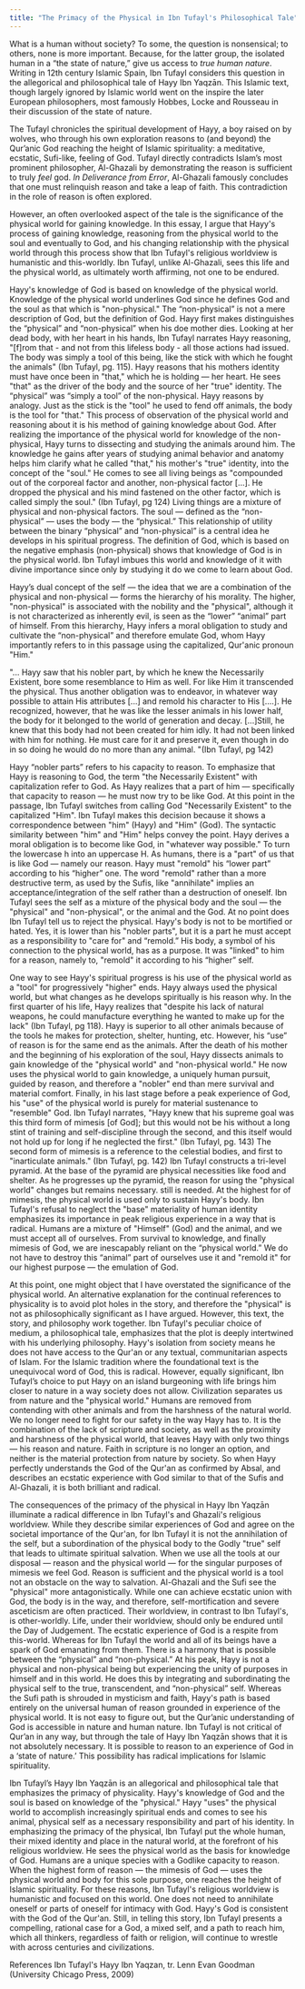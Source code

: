 ```yaml
---
title: "The Primacy of the Physical in Ibn Tufayl's Philosophical Tale"
---
```


What is a human without society? To some, the question is nonsensical; to others, none is more important. Because, for the latter group, the isolated human in a “the state of nature,” give us access to *true human nature*. Writing in 12th century Islamic Spain, Ibn Tufayl considers this question in the allegorical and philosophical tale of Hayy Ibn Yaqzān. This Islamic text, though largely ignored by Islamic world went on the inspire the later European philosophers, most famously Hobbes, Locke and Rousseau in their discussion of the state of nature. 

The Tufayl chronicles the spiritual development of Hayy, a boy raised on by wolves, who through his own exploration reasons to (and beyond) the Qur’anic God reaching the height of Islamic spirituality: a meditative, ecstatic, Sufi-like, feeling of God. Tufayl directly contradicts Islam’s most prominent philosopher, Al-Ghazali by demonstrating the reason is sufficient to truly *feel* god. *In Deliverance from Error*, Al-Ghazali famously concludes that one must relinquish reason and take a leap of faith. This contradiction in the role of reason is often explored. 

However, an often overlooked aspect of the tale is the significance of the physical world for gaining knowledge. In this essay, I argue that Hayy's process of gaining knowledge, reasoning from the physical world to the soul and eventually to God, and his changing relationship with the physical world through this process show that Ibn Tufayl's religious worldview is humanistic and this-worldly. Ibn Tufayl, unlike Al-Ghazali, sees this life and the physical world, as ultimately worth affirming, not one to be endured. 

Hayy's knowledge of God is based on knowledge of the physical world. Knowledge of the physical world underlines God since he defines God and the soul as that which is "non-physical." The “non-physical” is not a mere description of God, but the definition of God. Hayy first makes distinguishes the “physical” and “non-physical” when his doe mother dies. Looking at her dead body, with her heart in his hands, Ibn Tufayl narrates Hayy reasoning, "[f]rom that - and not from this lifeless body - all those actions had issued. The body was simply a tool of this being, like the stick with which he fought the animals" (Ibn Tufayl, pg. 115). Hayy reasons that his mothers identity must have once been in "that," which he is holding — her heart. He sees "that" as the driver of the body and the source of her "true" identity. The “physical” was “simply a tool” of the non-physical. Hayy reasons by analogy. Just as the stick is the "tool" he used to fend off animals, the body is the tool for "that." This process of observation of the physical world and reasoning about it is his method of gaining knowledge about God. After realizing the importance of the physical world for knowledge of the non-physical, Hayy turns to dissecting and studying the animals around him. The knowledge he gains after years of studying animal behavior and anatomy helps him clarify what he called "that," his mother's "true" identity, into the concept of the "soul." He comes to see all living beings as "compounded out of the corporeal factor and another, non-physical factor [...]. He dropped the physical and his mind fastened on the other factor, which is called simply the soul." (Ibn Tufayl, pg 124) Living things are a mixture of physical and non-physical factors. The soul — defined as the “non-physical” — uses the body — the “physical.” This relationship of utility between the binary “physical” and “non-physical” is a central idea he develops in his spiritual progress. The definition of God, which is based on the negative emphasis (non-physical) shows that knowledge of God is in the physical world. Ibn Tufayl imbues this world and knowledge of it with divine importance since only by studying it do we come to learn about God.   

Hayy’s dual concept of the self — the idea that we are a combination of the physical and non-physical — forms the hierarchy of his morality. The higher, "non-physical" is associated with the nobility and the "physical", although it is not characterized as inherently evil, is seen as the “lower” “animal” part of himself. From this hierarchy, Hayy infers a moral obligation to study and cultivate the “non-physical” and therefore emulate God, whom Hayy importantly refers to in this passage using the capitalized, Qur'anic pronoun "Him."  

"... Hayy saw that his nobler part, by which he knew the Necessarily Existent, bore some resemblance to Him as well. For like Him it transcended the physical. Thus another obligation was to endeavor, in whatever way possible to attain His attributes [...] and remold his character to His [....]. He recognized, however, that he was like the lesser animals in his lower half, the body for it belonged to the world of generation and decay. [...]Still, he knew that this body had not been created for him idly. It had not been linked with him for nothing. He must care for it and preserve it, even though in do in so doing he would do no more than any animal. "(Ibn Tufayl, pg 142)
 
Hayy “nobler parts” refers to his capacity to reason. To emphasize that Hayy is reasoning to God,  the term "the Necessarily Existent" with capitalization refer to God. As Hayy realizes that a part of him — specifically that capacity to reason — he must now try to be like God. At this point in the passage, Ibn Tufayl switches from calling God "Necessarily Existent" to the capitalized "Him". Ibn Tufayl makes this decision because it shows a correspondence between "him" (Hayy) and "Him" (God). The syntactic similarity between "him" and "Him" helps convey the point. Hayy derives a moral obligation is to become like God, in "whatever way possible." To turn the lowercase h into an uppercase H. As humans, there is a "part" of us that is like God — namely our reason. Hayy must "remold" his “lower part” according to his “higher” one. The word "remold" rather than a more destructive term, as used by the Sufis, like "annihilate" implies an acceptance/integration of the self rather than a destruction of oneself. Ibn Tufayl sees the self as a mixture of the physical body and the soul — the "physical" and "non-physical", or the animal and the God. At no point does Ibn Tufayl tell us to reject the physical. Hayy's body is not to be mortified or hated. Yes, it is lower than his "nobler parts", but it is a part he must accept as a responsibility to "care for" and “remold.” His body, a symbol of his connection to the physical world, has as a purpose. It was "linked" to him for a reason, namely to, "remold" it according to his “higher” self.

One way to see Hayy's spiritual progress is his use of the physical world as a "tool" for progressively "higher" ends. Hayy always used the physical world, but what changes as he develops spiritually is his reason why. In the first quarter of his life, Hayy realizes that "despite his lack of natural weapons, he could manufacture everything he wanted to make up for the lack" (Ibn Tufayl, pg 118). Hayy is superior to all other animals because of the tools he makes for protection, shelter, hunting, etc. However, his “use” of reason is for the same end as the animals. After the death of his mother and the beginning of his exploration of the soul, Hayy dissects animals to gain knowledge of the "physical world" and "non-physical world." He now uses the physical world to gain knowledge, a uniquely human pursuit, guided by reason, and therefore a "nobler" end than mere survival and material comfort. Finally, in his last stage before a peak experience of God, his "use" of the physical world is purely for material sustenance to "resemble" God. Ibn Tufayl narrates, "Hayy knew that his supreme goal was this third form of mimesis [of God]; but this would not be his without a long stint of training and self-discipline through the second, and this itself would not hold up for long if he neglected the first." (Ibn Tufayl, pg. 143) The second form of mimesis is a reference to the celestial bodies, and first to "inarticulate animals." (Ibn Tufayl, pg. 142) Ibn Tufayl constructs a tri-level pyramid. At the base of the pyramid are physical necessities like food and shelter. As he progresses up the pyramid, the reason for using the "physical world" changes but remains necessary. still is needed.  At the highest for of mimesis, the physical world is used only to sustain Hayy's body. Ibn Tufayl's refusal to neglect the "base" materiality of human identity emphasizes its importance in peak religious experience in a way that is radical. Humans are a mixture of "Himself" (God) and the animal, and we must accept all of ourselves.  From survival to knowledge, and finally mimesis of God, we are inescapably reliant on the “physical world.” We do not have to destroy this “animal” part of ourselves use it and "remold it" for our highest purpose — the emulation of God. 
 
At this point, one might object that I have overstated the significance of the physical world. An alternative explanation for the continual references to physicality is to avoid plot holes in the story, and therefore the "physical" is not as philosophically significant as I have argued. However, this text, the story, and philosophy work together. Ibn Tufayl's peculiar choice of medium, a philosophical tale, emphasizes that the plot is deeply intertwined with his underlying philosophy. Hayy's isolation from society means he does not have access to the Qur'an or any textual, communitarian aspects of Islam. For the Islamic tradition where the foundational text is the unequivocal word of God, this is radical. However, equally significant, Ibn Tufayl’s choice to put Hayy on an island burgeoning with life brings him closer to nature in a way society does not allow. Civilization separates us from nature and the "physical world." Humans are removed from contending with other animals and from the harshness of the natural world. We no longer need to fight for our safety in the way Hayy has to. It is the combination of the lack of scripture and society, as well as the proximity and harshness of the physical world, that leaves Hayy with only two things — his reason and nature. Faith in scripture is no longer an option, and neither is the material protection from nature by society. So when Hayy perfectly understands the God of the Qur'an as confirmed by Absal, and describes an ecstatic experience with God similar to that of the Sufis and Al-Ghazali, it is both brilliant and radical.

The consequences of the primacy of the physical in Hayy Ibn Yaqzān illuminate a radical difference in Ibn Tufayl's and Ghazali's religious worldview. While they describe similar experiences of God and agree on the societal importance of the Qur'an, for Ibn Tufayl it is not the annihilation of the self, but a subordination of the physical body to the Godly "true" self that leads to ultimate spiritual salvation.  When we use all the tools at our disposal — reason and the physical world — for the singular purposes of mimesis we feel God. Reason is sufficient and the physical world is a tool not an obstacle on the way to salvation. Al-Ghazali and the Sufi see the "physical" more antagonistically. While one can achieve ecstatic union with God, the body is in the way, and therefore, self-mortification and severe asceticism are often practiced. Their worldview, in contrast to Ibn Tufayl's, is other-worldly. Life, under their worldview, should only be endured until the Day of Judgement. The ecstatic experience of God is a respite from this-world. Whereas for Ibn Tufayl the world and all of its beings have a spark of God emanating from them. There is a harmony that is possible between the “physical” and “non-physical.” At his peak, Hayy is not a physical and non-physical being but experiencing the unity of purposes in himself and in this world. He does this by integrating and subordinating the physical self to the true, transcendent, and “non-physical” self. Whereas the Sufi path is shrouded in mysticism and faith, Hayy's path is based entirely on the universal human of reason grounded in experience of the physical world. It is not easy to figure out, but the Qur’anic understanding of God is accessible in nature and human nature. Ibn Tufayl is not critical of Qur’an in any way, but through the tale of Hayy Ibn Yaqzān shows that it is not absolutely necessary. It is possible to reason to an experience of God in a ‘state of nature.’ This possibility has radical implications for Islamic spirituality. 

Ibn Tufayl’s Hayy Ibn Yaqzān is an allegorical and philosophical tale that emphasizes the primacy of physicality. Hayy's knowledge of God and the soul is based on knowledge of the "physical." Hayy "uses" the physical world to accomplish increasingly spiritual ends and comes to see his animal, physical self as a necessary responsibility and part of his identity. In emphasizing the primacy of the physical, Ibn Tufayl put the whole human, their mixed identity and place in the natural world, at the forefront of his religious worldview. He sees the physical world as the basis for knowledge of God. Humans are a unique species with a Godlike capacity to reason. When the highest form of reason — the mimesis of God — uses the physical world and body for this sole purpose, one reaches the height of Islamic spirituality. For these reasons, Ibn Tufayl's religious worldview is humanistic and focused on this world. One does not need to annihilate oneself or parts of oneself for intimacy with God. Hayy's God is consistent with the God of the Qur'an. Still, in telling this story, Ibn Tufayl presents a compelling, rational case for a God, a mixed self, and a path to reach him, which all thinkers, regardless of faith or religion, will continue to wrestle with across centuries and civilizations. 

References
 Ibn Tufayl's Hayy Ibn Yaqzan, tr. Lenn Evan Goodman (University Chicago Press, 2009)

